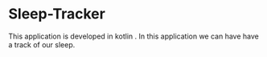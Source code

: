 # Sleep-Tracker
 This application is developed in kotlin . In this application we can have have a track of our sleep.  
